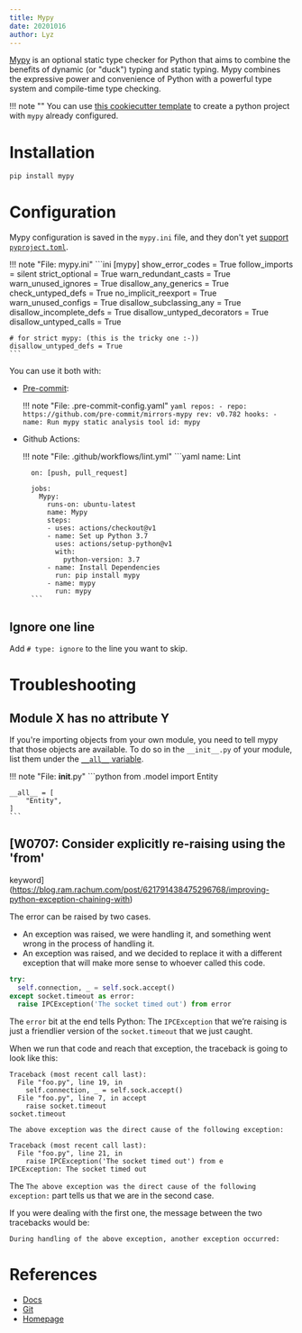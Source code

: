 ```yaml
---
title: Mypy
date: 20201016
author: Lyz
---
```


[Mypy](https://mypy.readthedocs.io/en/stable/) is an optional static type
checker for Python that aims to combine the benefits of dynamic (or "duck")
typing and static typing. Mypy combines the expressive power and convenience of
Python with a powerful type system and compile-time type checking.

!!! note ""
    You can use [this cookiecutter
    template](https://github.com/lyz-code/cookiecutter-python-project) to create
    a python project with `mypy` already configured.

# Installation

```bash
pip install mypy
```

# Configuration

Mypy configuration is saved in the `mypy.ini` file, and they don't yet [support
`pyproject.toml`](https://github.com/python/mypy/issues/5205).

!!! note "File: mypy.ini"
    ```ini
    [mypy]
    show_error_codes = True
    follow_imports = silent
    strict_optional = True
    warn_redundant_casts = True
    warn_unused_ignores = True
    disallow_any_generics = True
    check_untyped_defs = True
    no_implicit_reexport = True
    warn_unused_configs = True
    disallow_subclassing_any = True
    disallow_incomplete_defs = True
    disallow_untyped_decorators = True
    disallow_untyped_calls = True

    # for strict mypy: (this is the tricky one :-))
    disallow_untyped_defs = True
    ```

You can use it both with:

* [Pre-commit](ci.md#configuring-pre-commit):

    !!! note "File: .pre-commit-config.yaml"
        ```yaml
        repos:
        - repo: https://github.com/pre-commit/mirrors-mypy
          rev: v0.782
          hooks:
          - name: Run mypy static analysis tool
            id: mypy
        ```

* Github Actions:

    !!! note "File: .github/workflows/lint.yml"
        ```yaml
        name: Lint

        on: [push, pull_request]

        jobs:
          Mypy:
            runs-on: ubuntu-latest
            name: Mypy
            steps:
            - uses: actions/checkout@v1
            - name: Set up Python 3.7
              uses: actions/setup-python@v1
              with:
                python-version: 3.7
            - name: Install Dependencies
              run: pip install mypy
            - name: mypy
              run: mypy
        ```
## Ignore one line

Add `# type: ignore` to the line you want to skip.

# Troubleshooting

## Module X has no attribute Y

If you're importing objects from your own module, you need to tell mypy that
those objects are available. To do so in the `__init__.py` of your module, list
them under the [`__all__` variable](https://stackoverflow.com/a/35710527).

!!! note "File: __init__.py"
    ```python
    from .model import Entity

    __all__ = [
        "Entity",
    ]
    ```

## [W0707: Consider explicitly re-raising using the 'from'
keyword](https://blog.ram.rachum.com/post/621791438475296768/improving-python-exception-chaining-with)

The error can be raised by two cases.

* An exception was raised, we were handling it, and something went wrong in the
    process of handling it.
* An exception was raised, and we decided to replace it with a different
    exception that will make more sense to whoever called this code.

```python
try:
  self.connection, _ = self.sock.accept()
except socket.timeout as error:
  raise IPCException('The socket timed out') from error
```

The `error` bit at the end tells Python: The `IPCException` that we’re raising
is just a friendlier version of the `socket.timeout` that we just caught.

When we run that code and reach that exception, the traceback is going to look
like this:

```code
Traceback (most recent call last):
  File "foo.py", line 19, in
    self.connection, _ = self.sock.accept()
  File "foo.py", line 7, in accept
    raise socket.timeout
socket.timeout

The above exception was the direct cause of the following exception:

Traceback (most recent call last):
  File "foo.py", line 21, in
    raise IPCException('The socket timed out') from e
IPCException: The socket timed out
```

The `The above exception was the direct cause of the following exception:` part
tells us that we are in the second case.

If you were dealing with the first one, the message between the two tracebacks would be:

```code
During handling of the above exception, another exception occurred:
```

# References

* [Docs](https://mypy.readthedocs.io/en/stable/)
* [Git](https://github.com/python/mypy)
* [Homepage](http://mypy-lang.org/)
